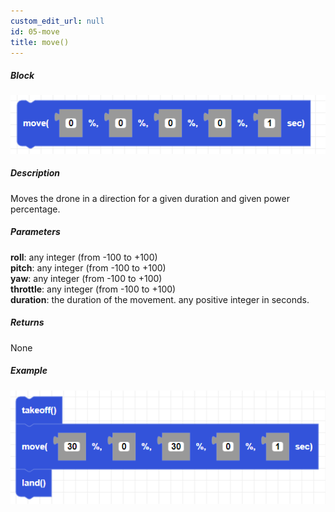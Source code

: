```yaml
---
custom_edit_url: null
id: 05-move
title: move()
---
```


##### Block

![move image](move.PNG)

##### Description

Moves the drone in a direction for a given duration and given power percentage.

##### Parameters

**roll**: any integer (from -100 to +100) <br /> 
**pitch**: any integer (from -100 to +100) <br />
**yaw**: any integer (from -100 to +100) <br /> 
**throttle**: any integer (from -100 to +100) <br />
**duration**: the duration of the movement. any positive integer in seconds. <br />

##### Returns

None

##### Example

![move example](move_example.PNG)
